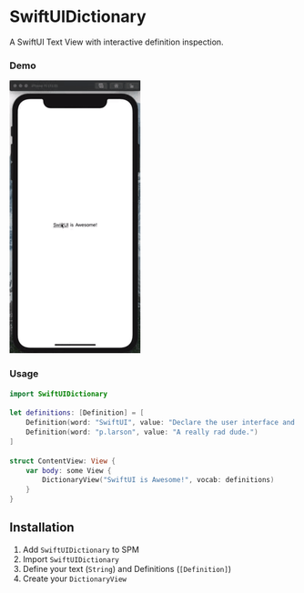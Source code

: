 # SwiftUIDictionary

A SwiftUI Text View with interactive definition inspection.

### Demo
![Demo](https://github.com/p-larson/SwiftUIDictionary/blob/master/recording.gif)

### Usage
```swift
import SwiftUIDictionary

let definitions: [Definition] = [
    Definition(word: "SwiftUI", value: "Declare the user interface and behavior for your app on every platform."),
    Definition(word: "p.larson", value: "A really rad dude.")
]

struct ContentView: View {
    var body: some View {
        DictionaryView("SwiftUI is Awesome!", vocab: definitions)
    }
}
```
## Installation
1. Add `SwiftUIDictionary` to SPM
2. Import `SwiftUIDictionary`
3. Define your text (`String`) and Definitions (`[Definition]`)
4. Create your `DictionaryView`
